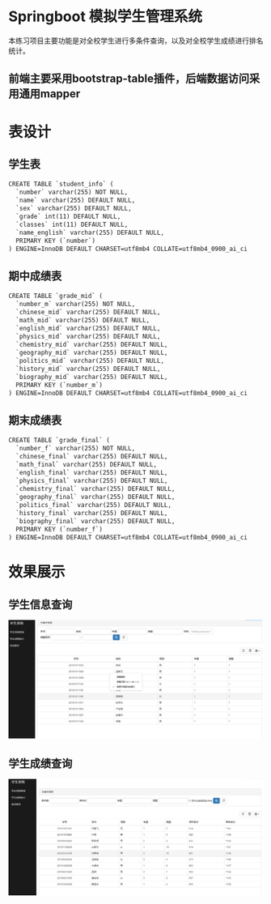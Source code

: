 # Springboot 模拟学生管理系统
本练习项目主要功能是对全校学生进行多条件查询，以及对全校学生成绩进行排名统计。

## 前端主要采用bootstrap-table插件，后端数据访问采用通用mapper


# 表设计
## 学生表
```
CREATE TABLE `student_info` (
  `number` varchar(255) NOT NULL,
  `name` varchar(255) DEFAULT NULL,
  `sex` varchar(255) DEFAULT NULL,
  `grade` int(11) DEFAULT NULL,
  `classes` int(11) DEFAULT NULL,
  `name_english` varchar(255) DEFAULT NULL,
  PRIMARY KEY (`number`)
) ENGINE=InnoDB DEFAULT CHARSET=utf8mb4 COLLATE=utf8mb4_0900_ai_ci
```

## 期中成绩表
```
CREATE TABLE `grade_mid` (
  `number_m` varchar(255) NOT NULL,
  `chinese_mid` varchar(255) DEFAULT NULL,
  `math_mid` varchar(255) DEFAULT NULL,
  `english_mid` varchar(255) DEFAULT NULL,
  `physics_mid` varchar(255) DEFAULT NULL,
  `chemistry_mid` varchar(255) DEFAULT NULL,
  `geography_mid` varchar(255) DEFAULT NULL,
  `politics_mid` varchar(255) DEFAULT NULL,
  `history_mid` varchar(255) DEFAULT NULL,
  `biography_mid` varchar(255) DEFAULT NULL,
  PRIMARY KEY (`number_m`)
) ENGINE=InnoDB DEFAULT CHARSET=utf8mb4 COLLATE=utf8mb4_0900_ai_ci
```

## 期末成绩表
```
CREATE TABLE `grade_final` (
  `number_f` varchar(255) NOT NULL,
  `chinese_final` varchar(255) DEFAULT NULL,
  `math_final` varchar(255) DEFAULT NULL,
  `english_final` varchar(255) DEFAULT NULL,
  `physics_final` varchar(255) DEFAULT NULL,
  `chemistry_final` varchar(255) DEFAULT NULL,
  `geography_final` varchar(255) DEFAULT NULL,
  `politics_final` varchar(255) DEFAULT NULL,
  `history_final` varchar(255) DEFAULT NULL,
  `biography_final` varchar(255) DEFAULT NULL,
  PRIMARY KEY (`number_f`)
) ENGINE=InnoDB DEFAULT CHARSET=utf8mb4 COLLATE=utf8mb4_0900_ai_ci
```

# 效果展示
## 学生信息查询
![学生信息查询](https://github.com/machao3w/student/blob/master/img/QQ%E6%88%AA%E5%9B%BE20190822135054.png)
## 学生成绩查询
![学生成绩查询](https://github.com/machao3w/student/blob/master/img/QQ%E6%88%AA%E5%9B%BE20190822135141.png)
